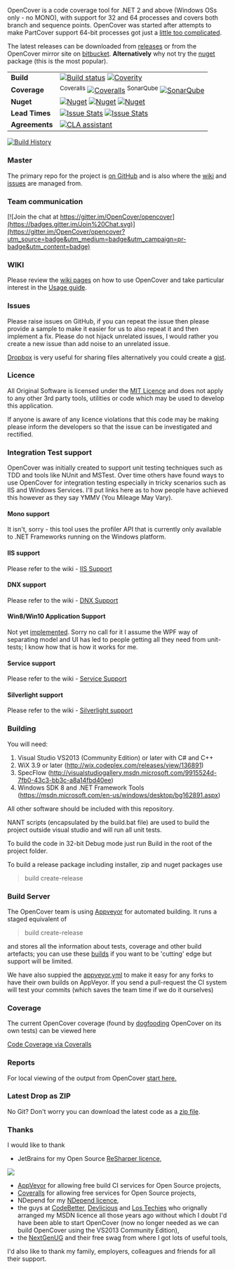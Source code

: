 OpenCover is a code coverage tool for .NET 2 and above (Windows OSs only - no MONO), with support for 32 and 64 processes and covers both branch and sequence points. OpenCover was started after attempts to make PartCover support 64-bit processes got just a [little too complicated](http://blog.many-monkeys.com/open_cover_first_beta_release/).

The latest releases can be downloaded from [releases](https://github.com/opencover/opencover/releases) or from the OpenCover mirror site on [bitbucket](https://bitbucket.org/shaunwilde/opencover/downloads). **Alternatively** why not try the [nuget](http://nuget.org/packages/opencover) package (this is the most popular).

| | |
| --- | --- |
| **Build** | [![Build status](https://img.shields.io/appveyor/ci/sawilde/opencover.svg)](https://ci.appveyor.com/project/sawilde/opencover) [![Coverity](https://scan.coverity.com/projects/3921/badge.svg)](https://scan.coverity.com/projects/opencover-opencover) |
| **Coverage** | <sup>Coveralls</sup> [![Coveralls](https://img.shields.io/coveralls/OpenCover/opencover/master.svg)](https://coveralls.io/r/OpenCover/opencover)  <sup>SonarQube</sup> [![SonarQube](http://sonarcovbadge.epicapp.com/?server=sonar.many-monkeys.com:9000&resource=opencover&metrics=coverage)](http://sonar.many-monkeys.com:9000/dashboard/index/719) |
| **Nuget** | [![Nuget](https://img.shields.io/nuget/dt/opencover.svg)](http://nuget.org/packages/opencover) [![Nuget](https://img.shields.io/nuget/v/opencover.svg)](http://nuget.org/packages/opencover) [![Nuget](https://img.shields.io/nuget/vpre/opencover.svg)](http://nuget.org/packages/opencover) |
| **Lead Times** | [![Issue Stats](http://issuestats.com/github/opencover/opencover/badge/pr)](http://issuestats.com/github/opencover/opencover) [![Issue Stats](http://issuestats.com/github/opencover/opencover/badge/issue)](http://issuestats.com/github/opencover/opencover) |
| **Agreements** | [![CLA assistant](https://cla-assistant.io/readme/badge/OpenCover/opencover)](https://cla-assistant.io/OpenCover/opencover) |

[![Build History](https://ci-buildstats.azurewebsites.net/appveyor/chart/sawilde/opencover?branch=master&includeBuildsFromPullRequest=false)](https://ci.appveyor.com/project/sawilde/opencover)

### Master 
The primary repo for the project is [on GitHub](https://github.com/opencover/opencover/) and is also where the [wiki](https://github.com/OpenCover/opencover/wiki) and [issues](https://github.com/OpenCover/opencover/wiki) are managed from.

### Team communication
[![Join the chat at https://gitter.im/OpenCover/opencover](https://badges.gitter.im/Join%20Chat.svg)](https://gitter.im/OpenCover/opencover?utm_source=badge&utm_medium=badge&utm_campaign=pr-badge&utm_content=badge)

### WIKI
Please review the [wiki pages](https://github.com/opencover/opencover/wiki/_pages) on how to use OpenCover and take particular interest in the [Usage guide](https://github.com/opencover/opencover/wiki/Usage).

### Issues
Please raise issues on GitHub, if you can repeat the issue then please provide a sample to make it easier for us to also repeat it and then implement a fix. Please do not hijack unrelated issues, I would rather you create a new issue than add noise to an unrelated issue.

[Dropbox](http://db.tt/VanqFDn) is very useful for sharing files alternatively you could create a [gist](https://gist.github.com/).

### Licence
All Original Software is licensed under the [MIT Licence](https://github.com/opencover/opencover/blob/master/License.md) and does not apply to any other 3rd party tools, utilities or code which may be used to develop this application.

If anyone is aware of any licence violations that this code may be making please inform the developers so that the issue can be investigated and rectified.

### Integration Test support
OpenCover was initially created to support unit testing techniques such as TDD and tools like NUnit and MSTest. Over time others have found ways to use OpenCover for integration testing especially in tricky scenarios such as IIS and Windows Services. I'll put links here as to how people have achieved this however as they say YMMV (You Mileage May Vary).

#### Mono support
It isn't, sorry - this tool uses the profiler API that is currently only available to .NET Frameworks running on the Windows platform.

#### IIS support
Please refer to the wiki - [IIS Support](https://github.com/OpenCover/opencover/wiki/IIS-Support)

#### DNX support
Please refer to the wiki - [DNX Support](https://github.com/OpenCover/opencover/wiki/DNX-Support)

#### Win8/Win10 Application Support
Not yet [implemented](https://github.com/OpenCover/opencover/issues/144). Sorry no call for it I assume the WPF way of separating model and UI has led to people getting all they need from unit-tests; I know how that is how it works for me. 

#### Service support
Please refer to the wiki - [Service Support](https://github.com/OpenCover/opencover/wiki/Service-Support)

#### Silverlight support
Please refer to the wiki - [Silverlight support](https://github.com/OpenCover/opencover/wiki/Silverlight-Support)

### Building
You will need:

1. Visual Studio VS2013 (Community Edition) or later with C# and C++
2. WiX 3.9 or later (http://wix.codeplex.com/releases/view/136891)
3. SpecFlow (http://visualstudiogallery.msdn.microsoft.com/9915524d-7fb0-43c3-bb3c-a8a14fbd40ee)
4. Windows SDK 8 and .NET Framework Tools (https://msdn.microsoft.com/en-us/windows/desktop/bg162891.aspx)

All other software should be included with this repository. 

NANT scripts (encapsulated by the build.bat file) are used to build the project outside visual studio and will run all unit tests.

To build the code in 32-bit Debug mode just run Build in the root of the project folder.

To build a release package including installer, zip and nuget packages use 

> build create-release

### Build Server
The OpenCover team is using [Appveyor](http://www.appveyor.com/) for automated building. It runs a staged equivalent of

> build create-release

and stores all the information about tests, coverage and other build artefacts; you can use these [builds](https://ci.appveyor.com/project/sawilde/opencover/build/artifacts) if you want to be 'cutting' edge but support will be limited.

We have also suppied the [appveyor.yml](appveyor.yml) to make it easy for any forks to have their own builds on AppVeyor. If you send a pull-request the CI system will test your commits (which saves the team time if we do it ourselves)

### Coverage
The current OpenCover coverage (found by [dogfooding](http://en.wikipedia.org/wiki/Eating_your_own_dog_food) OpenCover on its own tests) can be viewed here

[Code Coverage via Coveralls](https://coveralls.io/r/OpenCover/opencover)

### Reports
For local viewing of the output from OpenCover [start here.](https://github.com/opencover/opencover/wiki/Reports)

### Latest Drop as ZIP
No Git? Don't worry you can download the latest code as a [zip file](http://github.com/opencover/opencover/zipball/master).

### Thanks
I would like to thank 

* JetBrains for my Open Source [ReSharper licence](http://www.jetbrains.com/resharper/),
<img src="http://www.jetbrains.com/company/docs/logo_jetbrains.png"/>

* [AppVeyor](https://ci.appveyor.com/project/sawilde/opencover) for allowing free build CI services for Open Source projects,
* [Coveralls](https://coveralls.io/r/OpenCover/opencover) for allowing free services for Open Source projects,
* NDepend for my [NDepend licence](http://www.ndepend.com/),
* the guys at [CodeBetter](http://codebetter.com/), [Devlicious](http://devlicio.us/) and [Los Techies](http://lostechies.com/) who orignally arranged my MSDN licence all those years ago without which I doubt I'd have been able to start OpenCover (now no longer needed as we can build OpenCover using the VS2013 Community Edition), 
* the [NextGenUG](http://www.nxtgenug.net/) and their free swag from where I got lots of useful tools,


I'd also like to thank my family, employers, colleagues and friends for all their support. 
